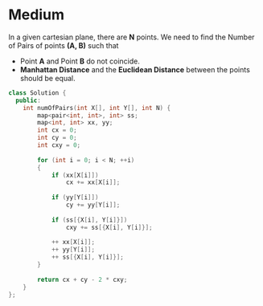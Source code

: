 # Medium

In a given cartesian plane, there are **N** points. We need to find the Number of Pairs of  points **(A, B)** such that

- Point **A** and Point **B** do not coincide.
- **Manhattan Distance** and the **Euclidean Distance** between the points should be equal.

```cpp
class Solution {
  public:
    int numOfPairs(int X[], int Y[], int N) {
        map<pair<int, int>, int> ss;
        map<int, int> xx, yy;
        int cx = 0;
        int cy = 0;
        int cxy = 0;
            
        for (int i = 0; i < N; ++i)
        {
            if (xx[X[i]])
                cx += xx[X[i]];
                
            if (yy[Y[i]])
                cy += yy[Y[i]];
                
            if (ss[{X[i], Y[i]}])
                cxy += ss[{X[i], Y[i]}];
                
            ++ xx[X[i]];
            ++ yy[Y[i]];
            ++ ss[{X[i], Y[i]}];
        }
        
        return cx + cy - 2 * cxy;
    }
};
```

